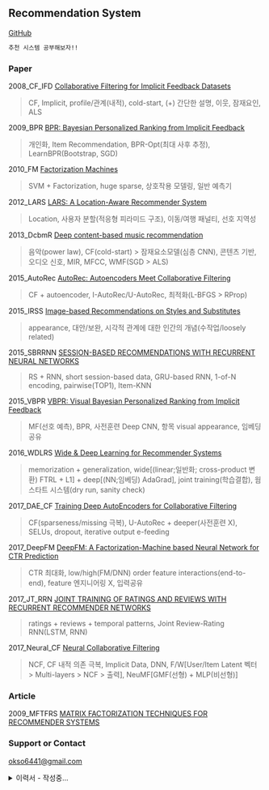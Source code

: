 ## Recommendation System
[GitHub](https://github.com/okso6441-ksh/RecommendationSystem/edit/main/README.md) 

```markdown
추천 시스템 공부해보자!!
```

### Paper
2008_CF_IFD [Collaborative Filtering for Implicit Feedback Datasets](https://github.com/okso6441-ksh/RecommendationSystem/tree/main/paper/2008_CF_IFD/README.md)
> CF, Implicit, profile/관계(내적), cold-start, (+) 간단한 설명, 이웃, 잠재요인, ALS  

2009_BPR [BPR: Bayesian Personalized Ranking from Implicit Feedback](https://github.com/okso6441-ksh/RecommendationSystem/tree/main/paper/2009_BPR/README.md)
> 개인화, Item Recommendation, BPR-Opt(최대 사후 추정), LearnBPR(Bootstrap, SGD)
  
2010_FM [Factorization Machines](https://github.com/okso6441-ksh/RecommendationSystem/tree/main/paper/2010_FM/README.md)
> SVM + Factorization, huge sparse, 상호작용 모델링, 일반 예측기  
  
2012_LARS [LARS: A Location-Aware Recommender System](https://github.com/okso6441-ksh/RecommendationSystem/tree/main/paper/2012_LARS/README.md)
> Location, 사용자 분할(적응형 피라미드 구조), 이동/여행 패널티, 선호 지역성  
  
2013_DcbmR [Deep content-based music recommendation](https://github.com/okso6441-ksh/RecommendationSystem/tree/main/paper/2013_DcbmR/README.md)
> 음악(power law), CF(cold-start) > 잠재요소모델(심층 CNN), 콘텐츠 기반, 오디오 신호, MIR, MFCC, WMF(SGD > ALS)  
  
2015_AutoRec [AutoRec: Autoencoders Meet Collaborative Filtering](https://github.com/okso6441-ksh/RecommendationSystem/tree/main/paper/2015_AutoRec/README.md)
> CF + autoencoder, I-AutoRec/U-AutoRec, 최적화(L-BFGS > RProp)  
  
2015_IRSS [Image-based Recommendations on Styles and Substitutes](https://github.com/okso6441-ksh/RecommendationSystem/tree/main/paper/2015_IRSS/README.md)
> appearance, 대안/보완, 시각적 관계에 대한 인간의 개념(수작업/loosely related)  
  
2015_SBRRNN [SESSION-BASED RECOMMENDATIONS WITH RECURRENT NEURAL NETWORKS](https://github.com/okso6441-ksh/RecommendationSystem/tree/main/paper/2015_SBRRNN/README.md)
> RS + RNN, short session-based data, GRU-based RNN, 1-of-N encoding, pairwise(TOP1), Item-KNN  
  
2015_VBPR [VBPR: Visual Bayesian Personalized Ranking from Implicit Feedback](https://github.com/okso6441-ksh/RecommendationSystem/tree/main/paper/2015_VBPR/README.md)
> MF(선호 예측), BPR, 사전훈련 Deep CNN, 항목 visual appearance, 임베딩 공유  
  
2016_WDLRS [Wide & Deep Learning for Recommender Systems](https://github.com/okso6441-ksh/RecommendationSystem/tree/main/paper/2016_WDLRS/README.md)
> memorization + generalization, wide[(linear;일반화; cross-product 변환) FTRL + L1] + deep[(NN;임베딩) AdaGrad], joint training(학습결합), 웜 스타트 시스템(dry run, sanity check)  
  
2017_DAE_CF [Training Deep AutoEncoders for Collaborative Filtering](https://github.com/okso6441-ksh/RecommendationSystem/tree/main/paper/2017_DAE_CF/README.md)
> CF(sparseness/missing 극복), U-AutoRec + deeper(사전훈련 X), SELUs, dropout, iterative output e-feeding  
  
2017_DeepFM [DeepFM: A Factorization-Machine based Neural Network for CTR Prediction](https://github.com/okso6441-ksh/RecommendationSystem/tree/main/paper/2017_DeepFM/README.md)
> CTR 최대화, low/high(FM/DNN) order feature interactions(end-to-end), feature 엔지니어링 X, 입력공유  
  
2017_JT_RRN [JOINT TRAINING OF RATINGS AND REVIEWS WITH RECURRENT RECOMMENDER NETWORKS](https://github.com/okso6441-ksh/RecommendationSystem/tree/main/paper/2017_JT_RRN/README.md)
> ratings + reviews + temporal patterns, Joint Review-Rating RNN(LSTM, RNN)  
  
2017_Neural_CF [Neural Collaborative Filtering](https://github.com/okso6441-ksh/RecommendationSystem/tree/main/paper/2017_Neural_CF/README.md)
> NCF, CF 내적 의존 극복, Implicit Data, DNN, F/W[User/Item Latent 벡터 > Multi-layers > NCF > 출력], NeuMF[GMF(선형) + MLP(비선형)]  
  
### Article
2009_MFTFRS [MATRIX FACTORIZATION TECHNIQUES FOR RECOMMENDER SYSTEMS](https://github.com/okso6441-ksh/RecommendationSystem/tree/main/article/2009_MFTFRS/README.md)

### Support or Contact
okso6441@gmail.com  
<details>
    <summary>이력서 - 작성중...</summary>
    <div>
자격: 정보처리기사, 정보관리기술사, 정보시스템 수석감리원, 정보통신 특급감리원    


학력: 석사(2021.08 졸업예정): 인공지능 전공    

이력: 2011 ~ 2015(SI), 2015 ~ 현재(프리랜서)  

기술: (웹) 자바, 전자정부F/W, RDB(오라클, MSSQL, MYSQL) 
    </div>
</deatils>  

